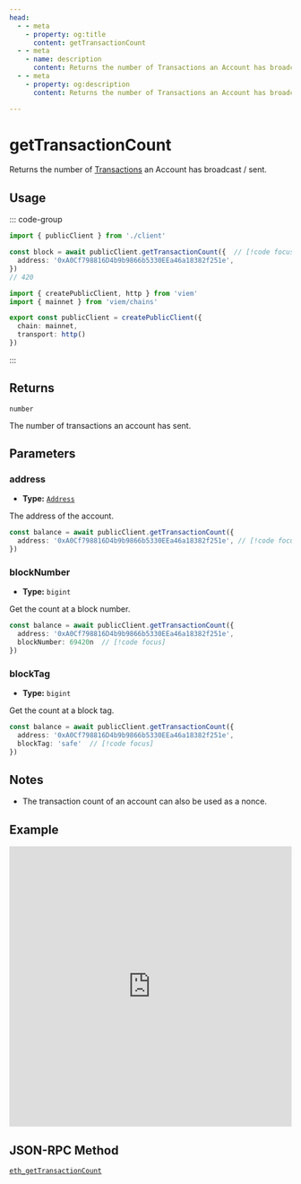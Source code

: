 ```yaml
---
head:
  - - meta
    - property: og:title
      content: getTransactionCount
  - - meta
    - name: description
      content: Returns the number of Transactions an Account has broadcast / sent.
  - - meta
    - property: og:description
      content: Returns the number of Transactions an Account has broadcast / sent.

---
```


# getTransactionCount

Returns the number of [Transactions](/docs/glossary/terms#transaction) an Account has broadcast / sent.

## Usage

::: code-group

```ts [example.ts]
import { publicClient } from './client'

const block = await publicClient.getTransactionCount({  // [!code focus:99]
  address: '0xA0Cf798816D4b9b9866b5330EEa46a18382f251e',
})
// 420
```

```ts [client.ts]
import { createPublicClient, http } from 'viem'
import { mainnet } from 'viem/chains'

export const publicClient = createPublicClient({
  chain: mainnet,
  transport: http()
})
```

:::

## Returns

`number`

The number of transactions an account has sent. 

## Parameters

### address

- **Type:** [`Address`](/docs/glossary/types#address)

The address of the account.

```ts
const balance = await publicClient.getTransactionCount({
  address: '0xA0Cf798816D4b9b9866b5330EEa46a18382f251e', // [!code focus]
})
```

### blockNumber

- **Type:** `bigint`

Get the count at a block number.

```ts
const balance = await publicClient.getTransactionCount({
  address: '0xA0Cf798816D4b9b9866b5330EEa46a18382f251e',
  blockNumber: 69420n  // [!code focus]
})
```

### blockTag

- **Type:** `bigint`

Get the count at a block tag.

```ts
const balance = await publicClient.getTransactionCount({
  address: '0xA0Cf798816D4b9b9866b5330EEa46a18382f251e',
  blockTag: 'safe'  // [!code focus]
})
```

## Notes

- The transaction count of an account can also be used as a nonce.

## Example

<iframe frameborder="0" width="100%" height="500px" src="https://replit.com/@jxom/getBlockNumber?embed=true"></iframe>

## JSON-RPC Method

[`eth_getTransactionCount`](https://ethereum.org/en/developers/docs/apis/json-rpc/#eth_gettransactioncount)